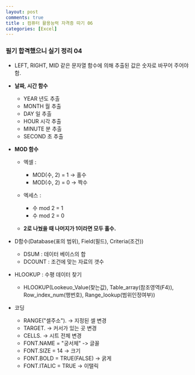 ```yaml
---
layout: post
comments: true
title : 컴퓨터 활용능력 자격증 따기 06
categories: [Excel]
---
```


### 필기 합격했으니 실기 정리 04

* LEFT, RIGHT, MID 같은 문자열 함수에 의해 추출된 값은 숫자로 바꾸어 주어야 함.

* __날짜, 시간 함수__
  - YEAR 년도 추출
  - MONTH 월 추출
  - DAY 일 추출
  - HOUR 시각 추출
  - MINUTE 분 추출
  - SECOND 초 추출
  
* __MOD 함수__
  - 엑셀 :
    - MOD(수, 2) = 1 -> 홀수
    - MOD(수, 2) = 0 -> 짝수
  
  - 엑세스 :
    - 수 mod 2 = 1
    - 수 mod 2 = 0
    
  - __2로 나눴을 때 나머지가 1이라면 모두 홀수.__
  
* D함수(Database(표의 범위), Field(필드), Criteria(조건))
  - DSUM : 데이터 베이스의 합
  - DCOUNT : 조건에 맞는 자료의 갯수
  
* HLOOKUP : 수평 데이터 찾기
  - HLOOKUP(Lookeuo_Value(찾는값), Table_array(참조영역(F4)), Row_index_num(행번호), Range_lookup(범위인정여부))
 
* 코딩
  - RANGE("셀주소"). -> 지정된 셀 변경
  - TARGET. -> 커서가 있는 곳 변경
  - CELLS. -> 시트 전체 변경
  - FONT.NAME = "궁서체" -> 글꼴
  - FONT.SIZE = 14 -> 크기
  - FONT.BOLD = TRUE(FALSE) -> 굵게
  - FONT.ITALIC = TRUE -> 이탤릭

